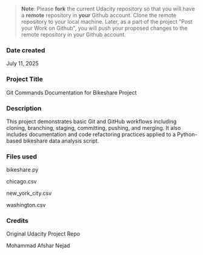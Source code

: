 >**Note**: Please **fork** the current Udacity repository so that you will have a **remote** repository in **your** Github account. Clone the remote repository to your local machine. Later, as a part of the project "Post your Work on Github", you will push your proposed changes to the remote repository in your Github account.

### Date created
July 11, 2025

### Project Title
Git Commands Documentation for Bikeshare Project

### Description
This project demonstrates basic Git and GitHub workflows including cloning, branching, staging, committing, pushing, and merging. It also includes documentation and code refactoring practices applied to a Python-based bikeshare data analysis script.

### Files used
bikeshare.py

chicago.csv

new_york_city.csv

washington.csv



### Credits
Original Udacity Project Repo

Mohammad Afshar Nejad